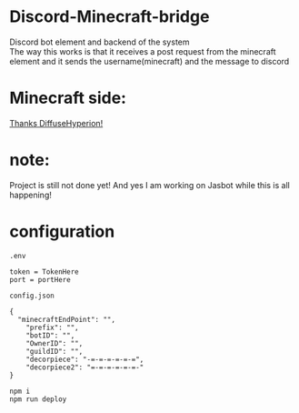 # Discord-Minecraft-bridge
Discord bot element and backend of the system         
The way this works is that it receives a post request from the minecraft element and it sends the username(minecraft) and the message to discord


# Minecraft side:
[Thanks DiffuseHyperion!](https://github.com/DiffuseHyperion/DiscordMinecraftBridge)


# note:
Project is still not done yet! And yes I am working on Jasbot while this is all happening!

# configuration
```
.env

token = TokenHere
port = portHere
```

```
config.json

{	
  "minecraftEndPoint": "",
	"prefix": "",
	"botID": "",
	"OwnerID": "",
	"guildID": "",
	"decorpiece": "-=-=-=-=-=-=",
	"decorpiece2": "=-=-=-=-=-=-"
}
```


```
npm i
npm run deploy
```
